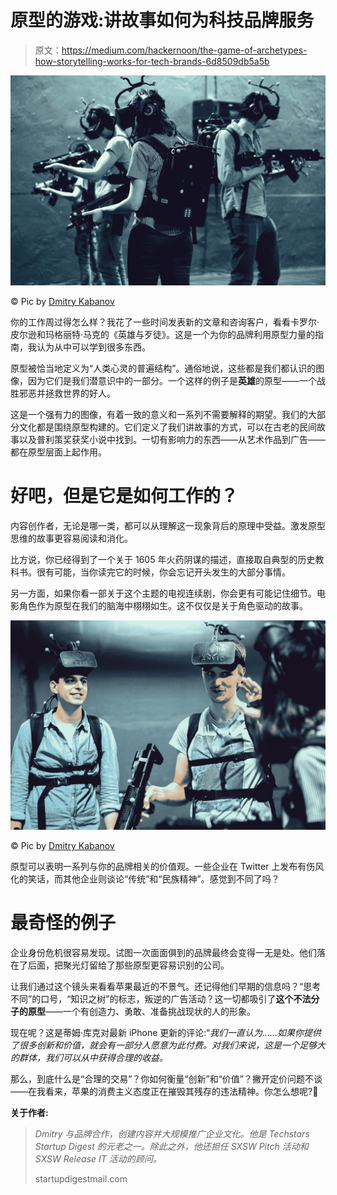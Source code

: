 # 原型的游戏:讲故事如何为科技品牌服务

> 原文：<https://medium.com/hackernoon/the-game-of-archetypes-how-storytelling-works-for-tech-brands-6d8509db5a5b>

![](img/f6f001d295d29df353394bc5eda627e1.png)

© Pic by [Dmitry Kabanov](https://medium.com/u/a1d1c2e0a44f?source=post_page-----6d8509db5a5b--------------------------------)

你的工作周过得怎么样？我花了一些时间发表新的文章和咨询客户，看看卡罗尔·皮尔逊和玛格丽特·马克的《英雄与歹徒》。这是一个为你的品牌利用原型力量的指南，我认为从中可以学到很多东西。

原型被恰当地定义为“人类心灵的普遍结构”。通俗地说，这些都是我们都认识的图像，因为它们是我们潜意识中的一部分。一个这样的例子是**英雄**的原型——一个战胜邪恶并拯救世界的好人。

这是一个强有力的图像，有着一致的意义和一系列不需要解释的期望。我们的大部分文化都是围绕原型构建的。它们定义了我们讲故事的方式，可以在古老的民间故事以及普利策奖获奖小说中找到。一切有影响力的东西——从艺术作品到广告——都在原型层面上起作用。

# 好吧，但是它是如何工作的？

内容创作者，无论是哪一类，都可以从理解这一现象背后的原理中受益。激发原型思维的故事更容易阅读和消化。

比方说，你已经得到了一个关于 1605 年火药阴谋的描述，直接取自典型的历史教科书。很有可能，当你读完它的时候，你会忘记开头发生的大部分事情。

另一方面，如果你看一部关于这个主题的电视连续剧，你会更有可能记住细节。电影角色作为原型在我们的脑海中栩栩如生。这不仅仅是关于角色驱动的故事。

![](img/e4f5e0c1d85bb41084fcc429f821811c.png)

© Pic by [Dmitry Kabanov](https://medium.com/u/a1d1c2e0a44f?source=post_page-----6d8509db5a5b--------------------------------)

原型可以表明一系列与你的品牌相关的价值观。一些企业在 Twitter 上发布有伤风化的笑话，而其他企业则谈论“传统”和“民族精神”。感觉到不同了吗？

# 最奇怪的例子

企业身份危机很容易发现。试图一次面面俱到的品牌最终会变得一无是处。他们落在了后面，把聚光灯留给了那些原型更容易识别的公司。

让我们通过这个镜头来看看苹果最近的不景气。还记得他们早期的信息吗？“思考不同”的口号，“知识之树”的标志，叛逆的广告活动？这一切都吸引了**这个不法分子的原型**——一个有创造力、勇敢、准备挑战现状的人的形象。

现在呢？这是蒂姆·库克对最新 iPhone 更新的评论:“*我们一直认为……如果你提供了很多创新和价值，就会有一部分人愿意为此付费。对我们来说，这是一个足够大的群体，我们可以从中获得合理的收益。*

那么，到底什么是“合理的交易”？你如何衡量“创新”和“价值”？撇开定价问题不谈——在我看来，苹果的消费主义态度正在摧毁其残存的违法精神。你怎么想呢?🍏

**关于作者:**

> *Dmitry 与品牌合作，创建内容并大规模推广企业文化。他是 Techstars Startup Digest 的元老之一。除此之外，他还担任 SXSW Pitch 活动和 SXSW Release IT 活动的顾问。*
> 
> startupdigestmail.com